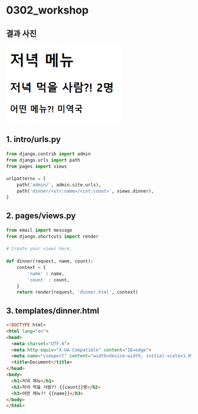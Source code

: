# 0302_workshop



## 결과 사진

![image-20220303133908251](0302_workshop.assets/image-20220303133908251.png)



## 1. intro/urls.py

```python
from django.contrib import admin
from django.urls import path
from pages import views

urlpatterns = [
    path('admin/', admin.site.urls),
    path('dinner/<str:name>/<int:count>', views.dinner),
]
```



## 2. pages/views.py

```python
from email import message
from django.shortcuts import render

# Create your views here.

def dinner(request, name, count):
    context = {
        'name' : name,
        'count' : count,
    }
    return render(request, 'dinner.html', context)
```



## 3. templates/dinner.html

```html
<!DOCTYPE html>
<html lang="en">
<head>
  <meta charset="UTF-8">
  <meta http-equiv="X-UA-Compatible" content="IE=edge">
  <meta name="viewport" content="width=device-width, initial-scale=1.0">
  <title>Document</title>
</head>
<body>
  <h1>저녁 메뉴</h1>
  <h2>저녁 먹을 사람?! {{count}}명</h2>
  <h3>어떤 메뉴?! {{name}}</h3>
</body>
</html>
```

